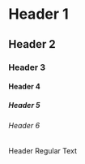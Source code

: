# Header 1
## Header 2
### Header 3
#### Header 4
##### Header 5
###### Header 6
Header Regular Text
